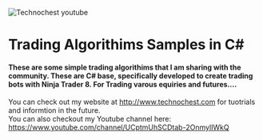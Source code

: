 
![Technochest youtube](https://user-images.githubusercontent.com/85039215/120913041-254f9800-c662-11eb-987e-f4876707c050.png)

# Trading Algorithims Samples in C#

#### These are some simple trading algorithims that I am sharing with the community.  These are C# base, specifically developed to create trading bots with Ninja Trader 8.   For Trading varous equiries and futures.... 

You can check out my website at http://www.technochest.com for tuotrials and informtion in the future.  
You can also checkout my Youtube channel here: https://www.youtube.com/channel/UCptmUhSCDtab-2OnmylIWkQ



